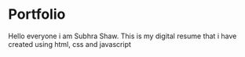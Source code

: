 # Portfolio
Hello everyone i am Subhra Shaw. This is my digital resume that i have created using html, css and javascript
